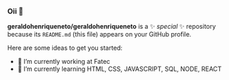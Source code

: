 ### Oii 👋

**geraldohenriqueneto/geraldohenriqueneto** is a ✨ _special_ ✨ repository because its `README.md` (this file) appears on your GitHub profile.

Here are some ideas to get you started:

- 🔭 I’m currently working at Fatec
- 🌱 I’m currently learning HTML, CSS, JAVASCRIPT, SQL, NODE, REACT


